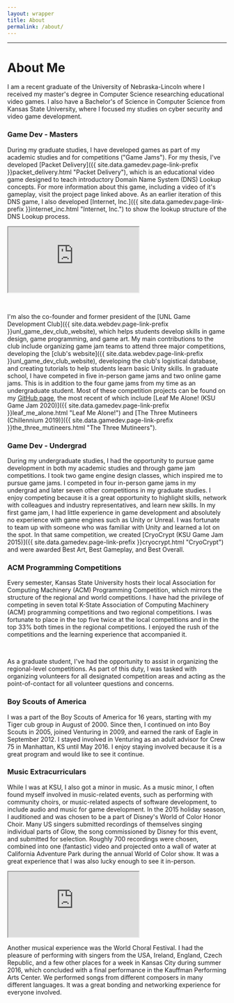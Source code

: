 ```yaml
---
layout: wrapper
title: About
permalink: /about/
---
```


<hr id="about">

# About Me
I am a recent graduate of the University of Nebraska-Lincoln where I received my master's degree in Computer Science researching educational video games. I also have a Bachelor's of Science in Computer Science from Kansas State University, where I focused my studies on cyber security and video game development.

### Game Dev - Masters
During my graduate studies, I have developed games as part of my academic studies and for competitions ("Game Jams"). For my thesis, I've developed [Packet Delivery]({{ site.data.gamedev.page-link-prefix }}packet_delivery.html "Packet Delivery"), which is an educational video game designed to teach introductory Domain Name System (DNS) Lookup concepts. For more information about this game, including a video of it's gameplay, visit the project page linked above. As an earlier iteration of this DNS game, I also developed [Internet, Inc.]({{ site.data.gamedev.page-link-prefix }}internet_inc.html "Internet, Inc.") to show the lookup structure of the DNS Lookup process.

<iframe id="about-video" src="https://www.youtube.com/embed/KX3DRyawhPQ" allowfullscreen></iframe>

<p>&nbsp;</p>

I'm also the co-founder and former president of the [UNL Game Development Club]({{ site.data.webdev.page-link-prefix }}unl_game_dev_club_website), which helps students develop skills in game design, game programming, and game art. My main contributions to the club include organizing game jam teams to attend three major competitions, developing the [club's website]({{ site.data.webdev.page-link-prefix }}unl_game_dev_club_website), developing the club's logistical database, and creating tutorials to help students learn basic Unity skills. In graduate school, I have competed in five in-person game jams and two online game jams. This is in addition to the four game jams from my time as an undergraduate student. Most of these competition projects can be found on my [GitHub page](http://github.com/rclafferty "Casey's GitHub Page"), the most recent of which include [Leaf Me Alone! (KSU Game Jam 2020)]({{ site.data.gamedev.page-link-prefix }}leaf_me_alone.html "Leaf Me Alone!") and [The Three Mutineers (Chillennium 2019)]({{ site.data.gamedev.page-link-prefix }}the_three_mutineers.html "The Three Mutineers").

### Game Dev - Undergrad
During my undergraduate studies, I had the opportunity to pursue game development in both my academic studies and through game jam competitions. I took two game engine design classes, which inspired me to pursue game jams. I competed in four in-person game jams in my undergrad and later seven other competitions in my graduate studies. I enjoy competing because it is a great opportunity to highlight skills, network with colleagues and industry representatives, and learn new skills. In my first game jam, I had little experience in game development and absolutely no experience with game engines such as Unity or Unreal. I was fortunate to team up with someone who was familiar with Unity and learned a lot on the spot. In that same competition, we created [CryoCrypt (KSU Game Jam 2015)]({{ site.data.gamedev.page-link-prefix }}cryocrypt.html "CryoCrypt") and were awarded Best Art, Best Gameplay, and Best Overall.

### ACM Programming Competitions
Every semester, Kansas State University hosts their local Association for Computing Machinery (ACM) Programming Competition, which mirrors the structure of the regional and world competitions. I have had the privilege of competing in seven total K-State Association of Computing Machinery (ACM) programming competitions and two regional competitions. I was fortunate to place in the top five twice at the local competitions and in the top 33&percnt; both times in the regional competitions. I enjoyed the rush of the competitions and the learning experience that accompanied it.

<p>&nbsp;</p>

As a graduate student, I've had the opportunity to assist in organizing the regional-level competitions. As part of this duty, I was tasked with organizing volunteers for all designated competition areas and acting as the point-of-contact for all volunteer questions and concerns.

### Boy Scouts of America
I was a part of the Boy Scouts of America for 16 years, starting with my Tiger cub group in August of 2000. Since then, I continued on into Boy Scouts in 2005, joined Venturing in 2009, and earned the rank of Eagle in September 2012. I stayed involved in Venturing as an adult advisor for Crew 75 in Manhattan, KS until May 2016. I enjoy staying involved because it is a great program and would like to see it continue.

### Music Extracurriculars
While I was at KSU, I also got a minor in music. As a music minor, I often found myself involved in music-related events, such as performing with community choirs, or music-related aspects of software development, to include audio and music for game development. In the 2015 holiday season, I auditioned and was chosen to be a part of Disney's World of Color Honor Choir. Many US singers submitted recordings of themselves singing individual parts of Glow, the song commissioned by Disney for this event, and submitted for selection. Roughly 700 recordings were chosen, combined into one (fantastic) video and projected onto a wall of water at California Adventure Park during the annual World of Color show. It was a great experience that I was also lucky enough to see it in-person.

<iframe id="about-video" src="https://www.youtube.com/embed/cy_yOiWHHHs" allowfullscreen></iframe>

Another musical experience was the World Choral Festival. I had the pleasure of performing with singers from the USA, Ireland, England, Czech Republic, and a few other places for a week in Kansas City during summer 2016, which concluded with a final performance in the Kauffman Performing Arts Center. We performed songs from different composers in many different languages. It was a great bonding and networking experience for everyone involved.